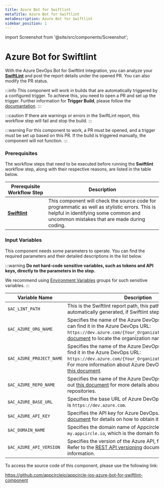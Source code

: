 ```yaml
---
title: Azure Bot for Swiftlint
metaTitle: Azure Bot for Swiftlint
metaDescription: Azure Bot for Swiftlint
sidebar_position: 1
---
```


import Screenshot from '@site/src/components/Screenshot';

# Azure Bot for Swiftlint

With the Azure DevOps Bot for Swiftlint integration, you can analyze your [**SwiftLint**](https://github.com/realm/SwiftLint/) and post the report details under the opened PR. You can also modify the PR status.

:::info
This component will work in builds that are automatically triggered by a configured trigger. To achieve this, you need to open a PR and set up the trigger. Further information for **Trigger Build**, please follow the [documantation](/build/build-process-management/build-manually-or-with-triggers/).
:::

:::caution
If there are warnings or errors in the SwiftLint report, this workflow step will fail and stop the build.
:::

:::warning
For this component to work, a PR must be opened, and a trigger must be set up based on this PR. If the build is triggered manually, the component will not function.
:::

### Prerequisites

The workflow steps that need to be executed before running the **Swiftlint** workflow step, along with their respective reasons, are listed in the table below.

| Prerequisite Workflow Step                      | Description                                     |
|-------------------------------------------------|-------------------------------------------------|
| [**Swiftlint**](/workflows/ios-specific-workflow-steps/build-and-test/swiftlint) | This component will check the source code for programmatic as well as stylistic errors. This is helpful in identifying some common and uncommon mistakes that are made during coding. |

<Screenshot url='https://cdn.appcircle.io/docs/assets/BE3049-azureBotOrder.png' />

### Input Variables

This component needs some parameters to operate. You can find the required parameters and their detailed descriptions in the list below.

<Screenshot url='https://cdn.appcircle.io/docs/assets/BE3049-azureBotInput.png' />

:::warning
**Do not hard-code sensitive variables, such as tokens and API keys, directly to the parameters in the step.**

We recommend using [Environment Variables](/environment-variables/) groups for such sensitive variables.
:::

| Variable Name                            | Description                         | Status           |
|-------------------------------|------------------------------------------------|------------------|
| `$AC_LINT_PATH`         | This is the Swiftlint report path, this path will being automatically generated, if Swiftlint step runs. | Required |
| `$AC_AZURE_ORG_NAME`               | Specifies the name of the Azure DevOps organization. You can find it in the Azure DevOps URL:  `https://dev.azure.com/{Your_Organization}`. Check out [this document](https://learn.microsoft.com/en-us/answers/questions/1080972/find-organization-name) to locate the organization name. | Required |
| `$AC_AZURE_PROJECT_NAME`              | Specifies the name of the Azure DevOps project. You can find it in the Azure DevOps URL: `https://dev.azure.com/{Your_Organization}/{Your_Project}`. For more information about Azure DevOps projects, refer to [this document](https://learn.microsoft.com/en-us/azure/devops/user-guide/project-admin-tutorial?toc=%2Fazure%2Fdevops%2Forganizations%2Ftoc.json&view=azure-devops). | Required |
| `$AC_AZURE_REPO_NAME`             | Specifies the name of the Azure DevOps repository. Check out [this document](https://learn.microsoft.com/en-us/azure/devops/repos/git/repository-settings) for more details about Azure DevOps repositories. | Required |
| `$AC_AZURE_BASE_URL`           | Specifies the base URL of Azure DevOps. The default value is `https://dev.azure.com`. | Required |
| `$AC_AZURE_API_KEY`             | Specifies the API key for Azure DevOps. Refer to [this document](https://learn.microsoft.com/en-us/azure/devops/organizations/accounts/use-personal-access-tokens-to-authenticate) for details on how to obtain it. | Required |
| `$AC_DOMAIN_NAME`               | Specifies the domain name of Appcircle. The default value is `my.appcircle.io`, which is the domain for Appcircle Cloud. | Required |
| `$AC_AZURE_API_VERSION`               | Specifies the version of the Azure API, for example: `7.1`. Refer to the [REST API versioning](https://learn.microsoft.com/en-us/azure/devops/integrate/concepts/rest-api-versioning) document for more information. | Required |

To access the source code of this component, please use the following link:

https://github.com/appcircleio/appcircle-ios-azure-bot-for-swiftlint-component

